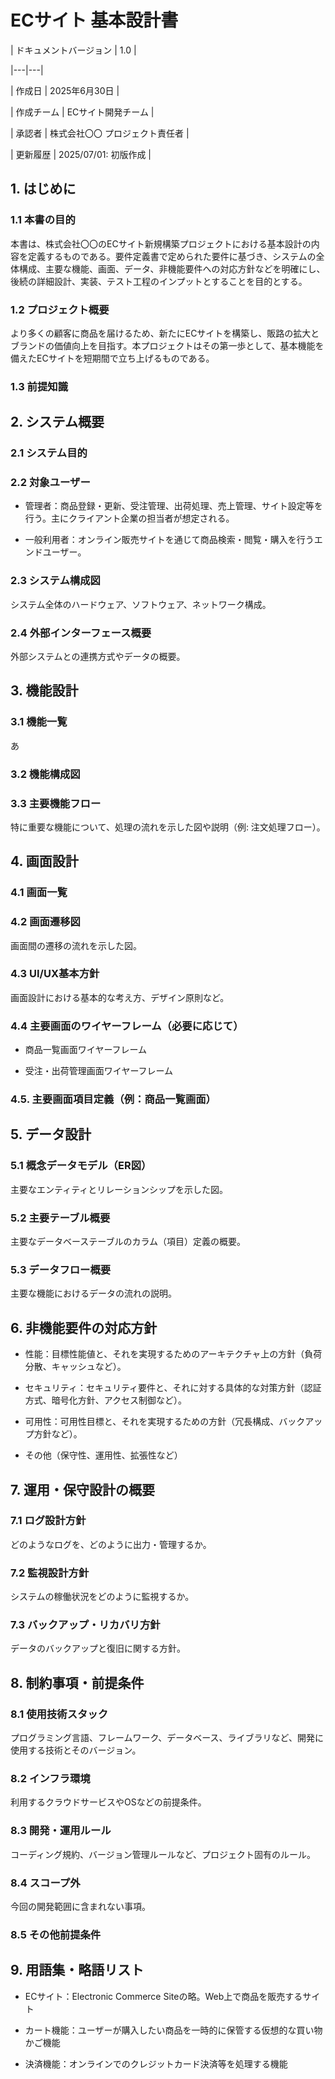 # ECサイト 基本設計書 

 

| ドキュメントバージョン | 1.0 | 

|---|---| 

| 作成日 | 2025年6月30日 | 

| 作成チーム | ECサイト開発チーム | 

| 承認者 | 株式会社〇〇 プロジェクト責任者 | 

| 更新履歴 | 2025/07/01: 初版作成 | 

 

## 1. はじめに 

### 1.1 本書の目的 

本書は、株式会社〇〇のECサイト新規構築プロジェクトにおける基本設計の内容を定義するものである。要件定義書で定められた要件に基づき、システムの全体構成、主要な機能、画面、データ、非機能要件への対応方針などを明確にし、後続の詳細設計、実装、テスト工程のインプットとすることを目的とする。 

 

### 1.2 プロジェクト概要 

より多くの顧客に商品を届けるため、新たにECサイトを構築し、販路の拡大とブランドの価値向上を目指す。本プロジェクトはその第一歩として、基本機能を備えたECサイトを短期間で立ち上げるものである。 

 

### 1.3 前提知識 

 

## 2. システム概要 

### 2.1 システム目的 

 

### 2.2 対象ユーザー 

- 管理者：商品登録・更新、受注管理、出荷処理、売上管理、サイト設定等を行う。主にクライアント企業の担当者が想定される。 

- 一般利用者：オンライン販売サイトを通じて商品検索・閲覧・購入を行うエンドユーザー。 

 

### 2.3 システム構成図 

システム全体のハードウェア、ソフトウェア、ネットワーク構成。 

 

### 2.4 外部インターフェース概要 

外部システムとの連携方式やデータの概要。 

 

## 3. 機能設計 

### 3.1 機能一覧  
あ
 

### 3.2 機能構成図 

### 3.3 主要機能フロー 

特に重要な機能について、処理の流れを示した図や説明（例: 注文処理フロー）。 

 

## 4. 画面設計 

### 4.1 画面一覧 

 

### 4.2 画面遷移図 

画面間の遷移の流れを示した図。 

 

### 4.3 UI/UX基本方針 

画面設計における基本的な考え方、デザイン原則など。 

 

### 4.4 主要画面のワイヤーフレーム（必要に応じて） 

- 商品一覧画面ワイヤーフレーム 

- 受注・出荷管理画面ワイヤーフレーム 

 

### 4.5. 主要画面項目定義（例：商品一覧画面） 

 

## 5. データ設計 

### 5.1 概念データモデル（ER図） 

主要なエンティティとリレーションシップを示した図。 

 

### 5.2 主要テーブル概要 

主要なデータベーステーブルのカラム（項目）定義の概要。 

 

### 5.3 データフロー概要 

主要な機能におけるデータの流れの説明。 

 

## 6. 非機能要件の対応方針 

- 性能：目標性能値と、それを実現するためのアーキテクチャ上の方針（負荷分散、キャッシュなど）。 

- セキュリティ：セキュリティ要件と、それに対する具体的な対策方針（認証方式、暗号化方針、アクセス制御など）。 

- 可用性：可用性目標と、それを実現するための方針（冗長構成、バックアップ方針など）。 

- その他（保守性、運用性、拡張性など） 

 

## 7. 運用・保守設計の概要 

### 7.1 ログ設計方針 

どのようなログを、どのように出力・管理するか。 

 

### 7.2 監視設計方針 

システムの稼働状況をどのように監視するか。 

 

### 7.3 バックアップ・リカバリ方針 

データのバックアップと復旧に関する方針。 

 

## 8. 制約事項・前提条件 

### 8.1 使用技術スタック 

プログラミング言語、フレームワーク、データベース、ライブラリなど、開発に使用する技術とそのバージョン。 

 

### 8.2 インフラ環境 

利用するクラウドサービスやOSなどの前提条件。 

 

### 8.3 開発・運用ルール 

コーディング規約、バージョン管理ルールなど、プロジェクト固有のルール。 

 

### 8.4 スコープ外 

今回の開発範囲に含まれない事項。 

 

### 8.5 その他前提条件 

 

## 9. 用語集・略語リスト 

- ECサイト：Electronic Commerce Siteの略。Web上で商品を販売するサイト 

- カート機能：ユーザーが購入したい商品を一時的に保管する仮想的な買い物かご機能 

- 決済機能：オンラインでのクレジットカード決済等を処理する機能 

 